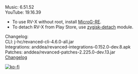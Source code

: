 Music: 6.51.52  
YouTube: 19.16.39  
- To use RV-X without root, install [MicroG-RE](https://github.com/WSTxda/MicroG-RE/releases/latest).  
- To detach RV-X from Play Store, use [zygisk-detach](https://github.com/j-hc/zygisk-detach) module.  

Changelog:  
CLI: j-hc/revanced-cli-4.6.0-all.jar  
Integrations: anddea/revanced-integrations-0.152.0-dev.8.apk  
Patches: anddea/revanced-patches-2.225.0-dev.13.jar  
[Changelog](https://github.com/anddea/revanced-patches/releases/tag/vdev.13)  
  
[![ko-fi](https://ko-fi.com/img/githubbutton_sm.svg)](https://ko-fi.com/W7W8VRK0S)  
